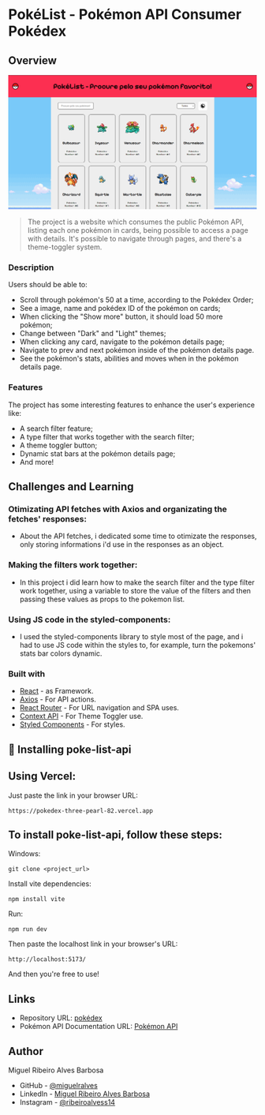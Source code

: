 # PokéList - Pokémon API Consumer Pokédex
## Overview
<img src="./src/assets/images/pokedex-api-overview.png" alt="Imagem exemplo">

> The project is a website which consumes the public Pokémon API, listing each one pokémon in cards, being possible to access a page with details. It's possible to navigate through pages, and there's a theme-toggler system.

### Description

Users should be able to:

- Scroll through pokémon's 50 at a time, according to the Pokédex Order;
- See a image, name and pokédex ID of the pokémon on cards;
- When clicking the "Show more" button, it should load 50 more pokémon;
- Change between "Dark" and "Light" themes;
- When clicking any card, navigate to the pokémon details page;
- Navigate to prev and next pokémon inside of the pokémon details page.
- See the pokémon's stats, abilities and moves when in the pokémon details page.

### Features

The project has some interesting features to enhance the user's experience like:

- A search filter feature;
- A type filter that works together with the search filter;
- A theme toggler button;
- Dynamic stat bars at the pokémon details page;
- And more!

## Challenges and Learning

### Otimizating API fetches with Axios and organizating the fetches' responses:

- About the API fetches, i dedicated some time to otimizate the responses, only storing informations i'd use in the responses as an object.

### Making the filters work together:

 - In this project i did learn how to make the search filter and the type filter work together, using a variable to store the value of the filters and then passing these values as props to the pokemon list.

### Using JS code in the styled-components:

- I used the styled-components library to style most of the page, and i had to use JS code within the styles to, for example, turn the pokemons' stats bar colors dynamic.



### Built with

- [React](https://legacy.reactjs.org) - as Framework.
- [Axios](https://axios-http.com/ptbr/docs/intro) - For API actions.
- [React Router](https://reactrouter.com/en/main) - For URL navigation and SPA uses.
- [Context API](https://legacy.reactjs.org/docs/context.html) - For Theme Toggler use.
- [Styled Components](https://styled-components.com/) - For styles.



## 🚀 Installing poke-list-api

## Using Vercel:

Just paste the link in your browser URL:

```
https://pokedex-three-pearl-82.vercel.app
```

## To install poke-list-api, follow these steps:

Windows:

```
git clone <project_url>
```

Install vite dependencies:

```
npm install vite
```

Run:

```
npm run dev
```

Then paste the localhost link in your browser's URL:

```
http://localhost:5173/
```

And then you're free to use!

## Links

- Repository URL: [pokédex](https://github.com/miguelralves/pokedex)
- Pokémon API Documentation URL: [Pokémon API](https://pokeapi.co/docs/v2)


## Author
Miguel Ribeiro Alves Barbosa

- GitHub - [@miguelralves](https://github.com/devito96)
- LinkedIn - [Miguel Ribeiro Alves Barbosa](https://www.linkedin.com/in/miguel-ribeiro-alves-544879280/)
- Instagram - [@ribeiroalvess14](https://www.instagram.com/ribeiroalvess14/)
